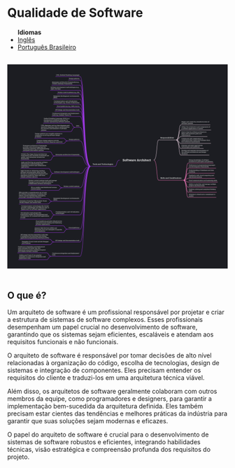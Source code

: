 # Qualidade de Software
<list>
	<ul>
		<b>Idiomas</b>
		<li> <a href="https://github.com/leostella97/software-architect/blob/main/README.md">Inglês</a> </li>
		<li> <a href="https://github.com/leostella97/software-architect/blob/main/README_pt-br.md">Português Brasileiro</a> </li>
	</ul>
</list>
<br>
<img src="https://github.com/leostella97/software-architect/blob/main/img/software-architect.png?raw=true">
<br><br>

## O que é?

Um arquiteto de software é um profissional responsável por projetar e criar a estrutura de sistemas de software complexos. Esses profissionais desempenham um papel crucial no desenvolvimento de software, garantindo que os sistemas sejam eficientes, escaláveis e atendam aos requisitos funcionais e não funcionais.


O arquiteto de software é responsável por tomar decisões de alto nível relacionadas à organização do código, escolha de tecnologias, design de sistemas e integração de componentes. Eles precisam entender os requisitos do cliente e traduzi-los em uma arquitetura técnica viável.


Além disso, os arquitetos de software geralmente colaboram com outros membros da equipe, como programadores e designers, para garantir a implementação bem-sucedida da arquitetura definida. Eles também precisam estar cientes das tendências e melhores práticas da indústria para garantir que suas soluções sejam modernas e eficazes.


O papel do arquiteto de software é crucial para o desenvolvimento de sistemas de software robustos e eficientes, integrando habilidades técnicas, visão estratégica e compreensão profunda dos requisitos do projeto.